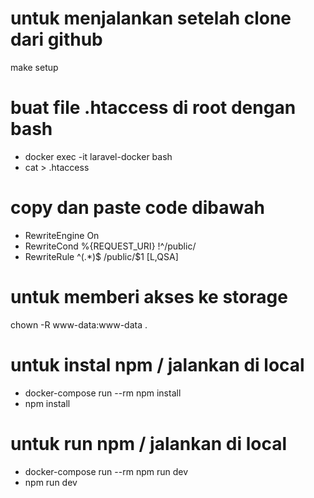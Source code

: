# untuk menjalankan setelah clone dari github
make setup

# buat file .htaccess di root dengan bash
- docker exec -it laravel-docker bash
- cat > .htaccess
# copy dan paste code dibawah
- RewriteEngine On
- RewriteCond %{REQUEST_URI} !^/public/
- RewriteRule ^(.*)$ /public/$1 [L,QSA]

# untuk memberi akses ke storage
chown -R www-data:www-data . 

# untuk instal npm / jalankan di local
- docker-compose run --rm npm install
- npm install
# untuk run npm / jalankan di local
- docker-compose run --rm npm run dev
- npm run dev

